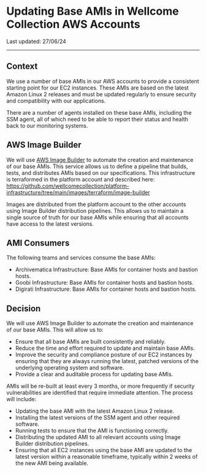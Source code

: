 # Updating Base AMIs in Wellcome Collection AWS Accounts

Last updated: 27/06/24

---

## Context

We use a number of base AMIs in our AWS accounts to provide a consistent starting point for our EC2 instances. These AMIs are based on the latest Amazon Linux 2 releases and must be updated regularly to ensure security and compatibility with our applications.

There are a number of agents installed on these base AMIs, including the SSM agent, all of which need to be able to report their status and health back to our monitoring systems.

## AWS Image Builder

We will use [AWS Image Builder](https://aws.amazon.com/image-builder/) to automate the creation and maintenance of our base AMIs. This service allows us to define a pipeline that builds, tests, and distributes AMIs based on our specifications. This infrastructure is terraformed in the platform account and described here: https://github.com/wellcomecollection/platform-infrastructure/tree/main/images/terraform/image-builder

Images are distributed from the platform account to the other accounts using Image Builder distribution pipelines. This allows us to maintain a single source of truth for our base AMIs while ensuring that all accounts have access to the latest versions.

## AMI Consumers

The following teams and services consume the base AMIs:

- Archivematica Infrastructure: Base AMIs for container hosts and bastion hosts.
- Goobi Infrastructure: Base AMIs for container hosts and bastion hosts.
- Digirati Infrastructure: Base AMIs for container hosts and bastion hosts.

## Decision

We will use AWS Image Builder to automate the creation and maintenance of our base AMIs. This will allow us to:

- Ensure that all base AMIs are built consistently and reliably.
- Reduce the time and effort required to update and maintain base AMIs.
- Improve the security and compliance posture of our EC2 instances by ensuring that they are always running the latest, patched versions of the underlying operating system and software.
- Provide a clear and auditable process for updating base AMIs.

AMIs will be re-built at least every 3 months, or more frequently if security vulnerabilities are identified that require immediate attention. The process will include:

- Updating the base AMI with the latest Amazon Linux 2 release.
- Installing the latest versions of the SSM agent and other required software.
- Running tests to ensure that the AMI is functioning correctly.
- Distributing the updated AMI to all relevant accounts using Image Builder distribution pipelines.
- Ensuring that all EC2 instances using the base AMI are updated to the latest version within a reasonable timeframe, typically within 2 weeks of the new AMI being available.